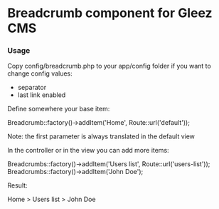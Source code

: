 # Breadcrumb component for Gleez CMS

### Usage

Copy config/breadcrumb.php to your app/config folder if you want to change config values:
- separator
- last link enabled

Define somewhere your base item:

Breadcrumb::factory()->addItem('Home', Route::url('default'));

Note: the first parameter is always translated in the default view

In the controller or in the view you can add more items:

Breadcrumbs::factory()->addItem('Users list', Route::url('users-list'));
Breadcrumbs::factory()->addItem('John Doe');

Result:

Home > Users list > John Doe

